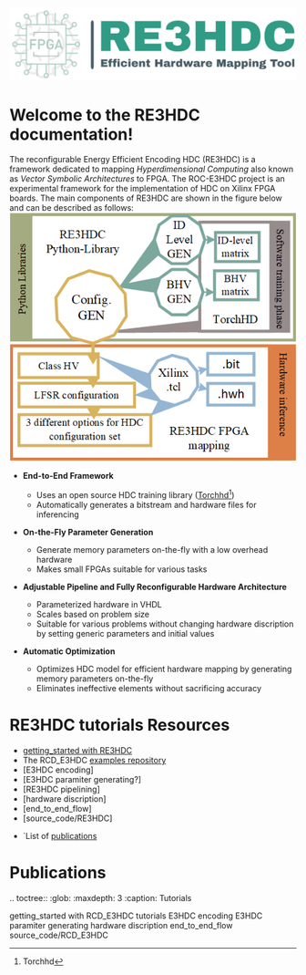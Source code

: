 ![logo](../figures/logo.jpg)

Welcome to the RE3HDC documentation!
=====================================

The reconfigurable Energy Efficient Encoding HDC (RE3HDC) is a framework dedicated to mapping *Hyperdimensional Computing* also known as *Vector Symbolic Architectures* to FPGA.
The ROC-E3HDC project is an experimental framework for the implementation of HDC on Xilinx FPGA boards. The main components of RE3HDC are shown in the figure below and can be described as follows:
![overview](../figures/overview.png)
- **End-to-End Framework**
  - Uses an open source HDC training library ([Torchhd[^1]](https://github.com/torchhd))
  - Automatically generates a bitstream and hardware files for inferencing

- **On-the-Fly Parameter Generation**
  - Generate memory parameters on-the-fly with a low overhead hardware
  - Makes small FPGAs suitable for various tasks

- **Adjustable Pipeline and Fully Reconfigurable Hardware Architecture**
  - Parameterized hardware in VHDL
  - Scales based on problem size
  - Suitable for various problems without changing hardware discription by setting generic parameters and initial values
  
- **Automatic Optimization**
  - Optimizes HDC model for efficient hardware mapping by generating memory parameters on-the-fly 
  - Eliminates ineffective elements without sacrificing accuracy

[^1]: [Torchhd](https://github.com/torchhd)

RE3HDC tutorials Resources
===================
- [getting_started with RE3HDC](?)
- The RCD_E3HDC [examples repository](https://github.com/RE3HDC/examples)  
-  [E3HDC encoding]
-  [E3HDC paramiter generating?]
-  [RE3HDC pipelining]
-  [hardware discription]
-  [end_to_end_flow]
-  [source_code/RE3HDC]





* `List of [publications](https://xilinx.github.io/RCD_E3HDC/publications)
 
Publications
=====================


.. toctree::
   :glob:
   :maxdepth: 3
   :caption: Tutorials

   getting_started with RCD_E3HDC
   tutorials
   E3HDC encoding
   E3HDC paramiter generating
   hardware discription
   end_to_end_flow
   source_code/RCD_E3HDC
